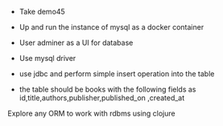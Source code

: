 - Take demo45 

- Up and run the instance of mysql as a docker container 
- User adminer as a UI for database
- Use mysql driver
- use jdbc and perform simple insert operation into the table
- the table should be books
    with the following fields as id,title,authors,publisher,published_on ,created_at

Explore any ORM to work with rdbms using clojure